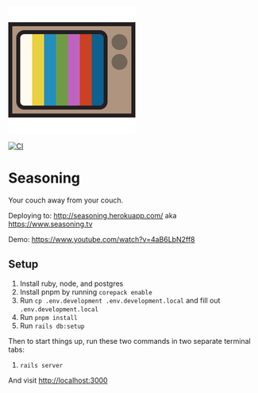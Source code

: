 ![tv set logo](logo.png)

[![CI](https://github.com/maxjacobson/seasoning/actions/workflows/ci.yml/badge.svg)](https://github.com/maxjacobson/seasoning/actions/workflows/ci.yml)

# Seasoning

Your couch away from your couch.

Deploying to: <http://seasoning.herokuapp.com/> aka <https://www.seasoning.tv>

Demo: <https://www.youtube.com/watch?v=4aB6LbN2ff8>

## Setup

1. Install ruby, node, and postgres
1. Install pnpm by running `corepack enable`
1. Run `cp .env.development .env.development.local` and fill out `.env.development.local`
1. Run `pnpm install`
1. Run `rails db:setup`

Then to start things up, run these two commands in two separate terminal tabs:

1. `rails server`

And visit <http://localhost:3000>
